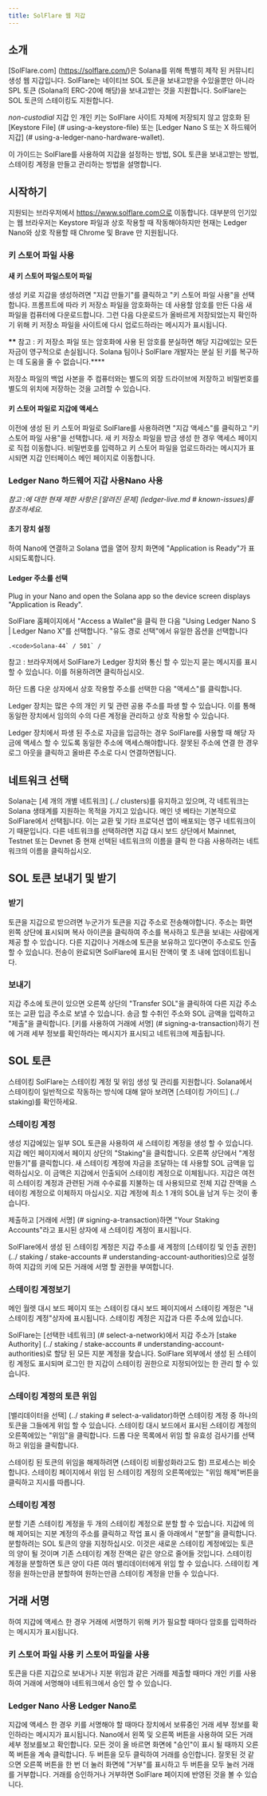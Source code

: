 ```yaml
---
title: SolFlare 웹 지갑
---
```


## 소개

\[SolFlare.com\] (https://solflare.com/)은 Solana를 위해 특별히 제작 된 커뮤니티 생성 웹 지갑입니다. SolFlare는 네이티브 SOL 토큰을 보내고받을 수있을뿐만 아니라 SPL 토큰 (Solana의 ERC-20에 해당)을 보내고받는 것을 지원합니다. SolFlare는 SOL 토큰의 스테이킹도 지원합니다.

_non-custodial_ 지갑 인 개인 키는 SolFlare 사이트 자체에 저장되지 않고 암호화 된 \[Keystore File\] (# using-a-keystore-file) 또는 \[Ledger Nano S 또는 X 하드웨어 지갑\] (# using-a-ledger-nano-hardware-wallet).

이 가이드는 SolFlare를 사용하여 지갑을 설정하는 방법, SOL 토큰을 보내고받는 방법, 스테이킹 계정을 만들고 관리하는 방법을 설명합니다.

## 시작하기

지원되는 브라우저에서 https://www.solflare.com으로 이동합니다. 대부분의 인기있는 웹 브라우저는 Keystore 파일과 상호 작용할 때 작동해야하지만 현재는 Ledger Nano와 상호 작용할 때 Chrome 및 Brave 만 지원됩니다.

### 키 스토어 파일 사용

#### 새 키 스토어 파일스토어 파일

생성 키로 지갑을 생성하려면 "지갑 만들기"를 클릭하고 "키 스토어 파일 사용"을 선택합니다. 프롬프트에 따라 키 저장소 파일을 암호화하는 데 사용할 암호를 만든 다음 새 파일을 컴퓨터에 다운로드합니다. 그런 다음 다운로드가 올바르게 저장되었는지 확인하기 위해 키 저장소 파일을 사이트에 다시 업로드하라는 메시지가 표시됩니다.

**\*\*** 참고 : 키 저장소 파일 또는 암호화에 사용 된 암호를 분실하면 해당 지갑에있는 모든 자금이 영구적으로 손실됩니다. Solana 팀이나 SolFlare 개발자는 분실 된 키를 복구하는 데 도움을 줄 수 없습니다.\*\*\*\*

저장소 파일의 백업 사본을 주 컴퓨터와는 별도의 외장 드라이브에 저장하고 비밀번호를 별도의 위치에 저장하는 것을 고려할 수 있습니다.

#### 키 스토어 파일로 지갑에 액세스

이전에 생성 된 키 스토어 파일로 SolFlare를 사용하려면 "지갑 액세스"를 클릭하고 "키 스토어 파일 사용"을 선택합니다. 새 키 저장소 파일을 방금 생성 한 경우 액세스 페이지로 직접 이동합니다. 비밀번호를 입력하고 키 스토어 파일을 업로드하라는 메시지가 표시되면 지갑 인터페이스 메인 페이지로 이동합니다.

### Ledger Nano 하드웨어 지갑 사용Nano 사용

_참고 :에 대한 현재 제한 사항은 \[알려진 문제\] (ledger-live.md # known-issues)를 참조하세요._

#### 초기 장치 설정

하여 Nano에 연결하고 Solana 앱을 열어 장치 화면에 "Application is Ready"가 표시되도록합니다.

#### Ledger 주소를 선택

Plug in your Nano and open the Solana app so the device screen displays "Application is Ready".

SolFlare 홈페이지에서 "Access a Wallet"을 클릭 한 다음 "Using Ledger Nano S | Ledger Nano X"를 선택합니다. "유도 경로 선택"에서 유일한 옵션을 선택합니다

`` .<code>Solana-44` / 501` / ``</code>

참고 : 브라우저에서 SolFlare가 Ledger 장치와 통신 할 수 있는지 묻는 메시지를 표시 할 수 있습니다. 이를 허용하려면 클릭하십시오.

하단 드롭 다운 상자에서 상호 작용할 주소를 선택한 다음 "액세스"를 클릭합니다.

Ledger 장치는 많은 수의 개인 키 및 관련 공용 주소를 파생 할 수 있습니다. 이를 통해 동일한 장치에서 임의의 수의 다른 계정을 관리하고 상호 작용할 수 있습니다.

Ledger 장치에서 파생 된 주소로 자금을 입금하는 경우 SolFlare를 사용할 때 해당 자금에 액세스 할 수 있도록 동일한 주소에 액세스해야합니다. 잘못된 주소에 연결 한 경우 로그 아웃을 클릭하고 올바른 주소로 다시 연결하면됩니다.

## 네트워크 선택

Solana는 \[세 개의 개별 네트워크\] (../ clusters)를 유지하고 있으며, 각 네트워크는 Solana 생태계를 지원하는 목적을 가지고 있습니다. 메인 넷 베타는 기본적으로 SolFlare에서 선택됩니다. 이는 교환 및 기타 프로덕션 앱이 배포되는 영구 네트워크이기 때문입니다. 다른 네트워크를 선택하려면 지갑 대시 보드 상단에서 Mainnet, Testnet 또는 Devnet 중 현재 선택된 네트워크의 이름을 클릭 한 다음 사용하려는 네트워크의 이름을 클릭하십시오.

## SOL 토큰 보내기 및 받기

### 받기

토큰을 지갑으로 받으려면 누군가가 토큰을 지갑 주소로 전송해야합니다. 주소는 화면 왼쪽 상단에 표시되며 복사 아이콘을 클릭하여 주소를 복사하고 토큰을 보내는 사람에게 제공 할 수 있습니다. 다른 지갑이나 거래소에 토큰을 보유하고 있다면이 주소로도 인출 할 수 있습니다. 전송이 완료되면 SolFlare에 표시된 잔액이 몇 초 내에 업데이트됩니다.

### 보내기

지갑 주소에 토큰이 있으면 오른쪽 상단의 "Transfer SOL"을 클릭하여 다른 지갑 주소 또는 교환 입금 주소로 보낼 수 있습니다. 송금 할 수취인 주소와 SOL 금액을 입력하고 "제출"을 클릭합니다. \[키를 사용하여 거래에 서명\] (# signing-a-transaction)하기 전에 거래 세부 정보를 확인하라는 메시지가 표시되고 네트워크에 제출됩니다.

## SOL 토큰

스테이킹 SolFlare는 스테이킹 계정 및 위임 생성 및 관리를 지원합니다. Solana에서 스테이킹이 일반적으로 작동하는 방식에 대해 알아 보려면 \[스테이킹 가이드\] (../ staking)를 확인하세요.

### 스테이킹 계정

생성 지갑에있는 일부 SOL 토큰을 사용하여 새 스테이킹 계정을 생성 할 수 있습니다. 지갑 메인 페이지에서 페이지 상단의 "Staking"을 클릭합니다. 오른쪽 상단에서 "계정 만들기"를 클릭합니다. 새 스테이킹 계정에 자금을 조달하는 데 사용할 SOL 금액을 입력하십시오. 이 금액은 지갑에서 인출되어 스테이킹 계정으로 이체됩니다. 지갑은 여전히 ​​스테이킹 계정과 관련된 거래 수수료를 지불하는 데 사용되므로 전체 지갑 잔액을 스테이킹 계정으로 이체하지 마십시오. 지갑 계정에 최소 1 개의 SOL을 남겨 두는 것이 좋습니다.

제출하고 \[거래에 서명\] (# signing-a-transaction)하면 "Your Staking Accounts"라고 표시된 상자에 새 스테이킹 계정이 표시됩니다.

SolFlare에서 생성 된 스테이킹 계정은 지갑 주소를 새 계정의 \[스테이킹 및 인출 권한\] (../ staking / stake-accounts # understanding-account-authorities)으로 설정하여 지갑의 키에 모든 거래에 서명 할 권한을 부여합니다.

### 스테이킹 계정보기

메인 월렛 대시 보드 페이지 또는 스테이킹 대시 보드 페이지에서 스테이킹 계정은 "내 스테이킹 계정"상자에 표시됩니다. 스테이킹 계정은 지갑과 다른 주소에 있습니다.

SolFlare는 \[선택한 네트워크\] (# select-a-network)에서 지갑 주소가 \[stake Authority\] (../ staking / stake-accounts # understanding-account-authorities)로 할당 된 모든 지분 계정을 찾습니다. SolFlare 외부에서 생성 된 스테이킹 계정도 표시되며 로그인 한 지갑이 스테이킹 권한으로 지정되어있는 한 관리 할 수 ​​있습니다.

### 스테이킹 계정의 토큰 위임

\[밸리데이터을 선택\] (../ staking # select-a-validator)하면 스테이킹 계정 중 하나의 토큰을 그들에게 위임 할 수 있습니다. 스테이킹 대시 보드에서 표시된 스테이킹 계정의 오른쪽에있는 "위임"을 클릭합니다. 드롭 다운 목록에서 위임 할 유효성 검사기를 선택하고 위임을 클릭합니다.

스테이킹 된 토큰의 위임을 해제하려면 (스테이킹 비활성화라고도 함) 프로세스는 비슷합니다. 스테이킹 페이지에서 위임 된 스테이킹 계정의 오른쪽에있는 "위임 해제"버튼을 클릭하고 지시를 따릅니다.

### 스테이킹 계정

분할 기존 스테이킹 계정을 두 개의 스테이킹 계정으로 분할 할 수 있습니다. 지갑에 의해 제어되는 지분 계정의 주소를 클릭하고 작업 표시 줄 아래에서 "분할"을 클릭합니다. 분할하려는 SOL 토큰의 양을 지정하십시오. 이것은 새로운 스테이킹 계정에있는 토큰의 양이 될 것이며 기존 스테이킹 계정 잔액은 같은 양으로 줄어들 것입니다. 스테이킹 계정을 분할하면 토큰 양이 다른 여러 밸리데이터에게 위임 할 수 있습니다. 스테이킹 계정을 원하는만큼 분할하여 원하는만큼 스테이킹 계정을 만들 수 있습니다.

## 거래 서명

하여 지갑에 액세스 한 경우 거래에 서명하기 위해 키가 필요할 때마다 암호를 입력하라는 메시지가 표시됩니다.

### 키 스토어 파일 사용 키 스토어 파일을 사용

토큰을 다른 지갑으로 보내거나 지분 위임과 같은 거래를 제출할 때마다 개인 키를 사용하여 거래에 서명해야 네트워크에서 승인 할 수 있습니다.

### Ledger Nano 사용 Ledger Nano로

지갑에 액세스 한 경우 키를 서명해야 할 때마다 장치에서 보류중인 거래 세부 정보를 확인하라는 메시지가 표시됩니다. Nano에서 왼쪽 및 오른쪽 버튼을 사용하여 모든 거래 세부 정보를보고 확인합니다. 모든 것이 올 바르면 화면에 "승인"이 표시 될 때까지 오른쪽 버튼을 계속 클릭합니다. 두 버튼을 모두 클릭하여 거래를 승인합니다. 잘못된 것 같으면 오른쪽 버튼을 한 번 더 눌러 화면에 "거부"를 표시하고 두 버튼을 모두 눌러 거래를 거부합니다. 거래를 승인하거나 거부하면 SolFlare 페이지에 반영된 것을 볼 수 있습니다.
